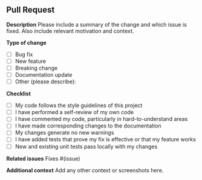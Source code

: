 ## Pull Request

**Description**
Please include a summary of the change and which issue is fixed. Also include relevant motivation and context.

**Type of change**
- [ ] Bug fix
- [ ] New feature
- [ ] Breaking change
- [ ] Documentation update
- [ ] Other (please describe):

**Checklist**
- [ ] My code follows the style guidelines of this project
- [ ] I have performed a self-review of my own code
- [ ] I have commented my code, particularly in hard-to-understand areas
- [ ] I have made corresponding changes to the documentation
- [ ] My changes generate no new warnings
- [ ] I have added tests that prove my fix is effective or that my feature works
- [ ] New and existing unit tests pass locally with my changes

**Related issues**
Fixes #(issue)

**Additional context**
Add any other context or screenshots here.
